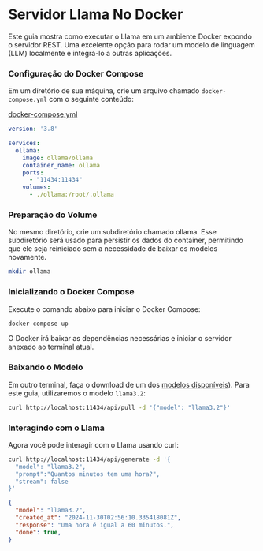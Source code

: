 # Servidor Llama No Docker

Este guia mostra como executar o Llama em um ambiente Docker expondo o servidor REST. Uma excelente opção para rodar um modelo de linguagem (LLM) localmente e integrá-lo a outras aplicações.

### Configuração do Docker Compose
Em um diretório de sua máquina, crie um arquivo chamado `docker-compose.yml` com o seguinte conteúdo:

[docker-compose.yml](./docker-compose.yml)
```yml
version: '3.8'

services:
  ollama:
    image: ollama/ollama
    container_name: ollama
    ports:
      - "11434:11434"
    volumes:
      - ./ollama:/root/.ollama
```

### Preparação do Volume
No mesmo diretório, crie um subdiretório chamado ollama. Esse subdiretório será usado para persistir os dados do container, permitindo que ele seja reiniciado sem a necessidade de baixar os modelos novamente.

```bash
mkdir ollama
```

### Inicializando o Docker Compose
Execute o comando abaixo para iniciar o Docker Compose:

```bash
docker compose up
```
O Docker irá baixar as dependências necessárias e iniciar o servidor anexado ao terminal atual.

### Baixando o Modelo
Em outro terminal, faça o download de um dos [modelos disponíveis](https://github.com/ollama/ollama?tab=readme-ov-file#model-library)). Para este guia, utilizaremos o modelo `llama3.2`:

```bash
curl http://localhost:11434/api/pull -d '{"model": "llama3.2"}'
```

### Interagindo com o Llama
Agora você pode interagir com o Llama usando curl:

```bash
curl http://localhost:11434/api/generate -d '{
  "model": "llama3.2",
  "prompt":"Quantos minutos tem uma hora?",
  "stream": false
}'
```

```json
{
  "model": "llama3.2",
  "created_at": "2024-11-30T02:56:10.335418081Z",
  "response": "Uma hora é igual a 60 minutos.",
  "done": true,
}
```
